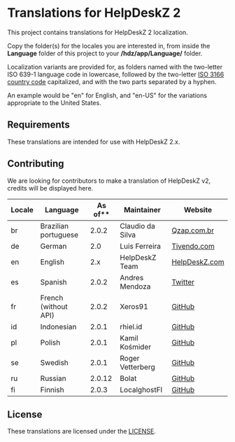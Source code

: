 # Translations for HelpDeskZ 2

This project contains translations for HelpDeskZ 2 localization.

Copy the folder(s) for the locales you are interested in, from inside the **Language** folder of
this project to your **/hdz/app/Language/** folder.

Localization variants are provided for, as folders named with the two-letter ISO 639-1 language code in
lowercase, followed by the two-letter [ISO 3166 country code](https://en.wikipedia.org/wiki/ISO_3166-1)
capitalized, and with the two parts separated by a hyphen.

An example would be "en" for English, and "en-US" for the variations appropriate to the United States.

## Requirements

These translations are intended for use with HelpDeskZ 2.x.


## Contributing

We are looking for contributors to make a translation of HelpDeskZ v2, credits will be displayed here.

| Locale | Language             | As of** | Maintainer           | Website
| ------ | -------------------- | ------- | -------------------- | --------------------
| br     | Brazilian portuguese | 2.0.2   | Claudio da Silva     | [Qzap.com.br][br]
| de     | German               | 2.0     | Luis Ferreira        | [Tivendo.com][de]
| en     | English              | 2.x     | HelpDeskZ Team       | [HelpDeskZ.com][site]
| es     | Spanish              | 2.0.2   | Andres Mendoza       | [Twitter][es]
| fr     | French (without API) | 2.0.2   | Xeros91              | [GitHub][fr]
| id     | Indonesian           | 2.0.1   | rhiel.id             | [GitHub][id]
| pl     | Polish               | 2.0.1   | Kamil Kośmider       | [GitHub][pl]
| se     | Swedish              | 2.0.1   | Roger Vetterberg     | [GitHub][se]
| ru     | Russian              | 2.0.12  | Bolat                | [GitHub][ru]
| fi     | Finnish              | 2.0.3   | LocalghostFI         | [GitHub][fi]

[site]: https://www.helpdeskz.com
[br]: http://qzap.com.br
[de]: https://tivendo.com
[es]: https://twitter.com/ajmsDev
[fr]: https://github.com/Xeros91
[id]: https://github.com/rhiel-id
[pl]: https://github.com/shepard153
[se]: https://github.com/rv545
[ru]: https://github.com/balyam
[fi]: https://github.com/LocalghostFI

## License

These translations are licensed under the [LICENSE](LICENSE).
